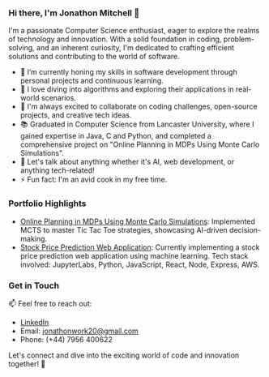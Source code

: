 ### Hi there, I'm Jonathon Mitchell 👋

I'm a passionate Computer Science enthusiast, eager to explore the realms of technology and innovation. With a solid foundation in coding, problem-solving, and an inherent curiosity, I'm dedicated to crafting efficient solutions and contributing to the world of software.

- 🔭 I’m currently honing my skills in software development through personal projects and continuous learning.
- 🌱 I love diving into algorithms and exploring their applications in real-world scenarios.
- 👯 I'm always excited to collaborate on coding challenges, open-source projects, and creative tech ideas.
- 📚 Graduated in Computer Science from Lancaster University, where I gained expertise in Java, C and Python, and completed a comprehensive project on "Online Planning in MDPs Using Monte Carlo Simulations".
- 💬 Let's talk about anything whether it's AI, web development, or anything tech-related!
- ⚡ Fun fact: I'm an avid cook in my free time.

### Portfolio Highlights

- [Online Planning in MDPs Using Monte Carlo Simulations](https://github.com/JonathonMitchellCode/Online-Planning-in-MDPs-Using-Monte-Carlo-Simulations): Implemented MCTS to master Tic Tac Toe strategies, showcasing AI-driven decision-making.
- [Stock Price Prediction Web Application]([https://github.com/JonathonMitchellCode/Online-Planning-in-MDPs-Using-Monte-Carlo-Simulations](https://github.com/JonathonMitchellCode/Stock-Prediction-Web-App)): Currently implementing a stock price prediction web application using machine learning. Tech stack involved: JupyterLabs, Python, JavaScript, React, Node, Express, AWS.


### Get in Touch

📫 Feel free to reach out:
- [LinkedIn](https://www.linkedin.com/in/jonathonmitchell20/)
- Email: jonathonwork20@gmail.com
- Phone: (+44) 7956 400622

Let's connect and dive into the exciting world of code and innovation together! 🚀
